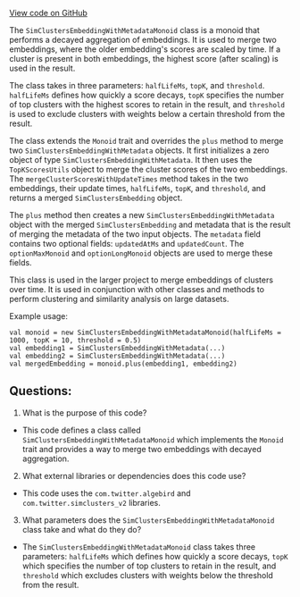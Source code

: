 [View code on GitHub](https://github.com/misbahsy/the-algorithm/src/scala/com/twitter/simclusters_v2/summingbird/common/SimClustersEmbeddingWithMetadataMonoid.scala)

The `SimClustersEmbeddingWithMetadataMonoid` class is a monoid that performs a decayed aggregation of embeddings. It is used to merge two embeddings, where the older embedding's scores are scaled by time. If a cluster is present in both embeddings, the highest score (after scaling) is used in the result. 

The class takes in three parameters: `halfLifeMs`, `topK`, and `threshold`. `halfLifeMs` defines how quickly a score decays, `topK` specifies the number of top clusters with the highest scores to retain in the result, and `threshold` is used to exclude clusters with weights below a certain threshold from the result. 

The class extends the `Monoid` trait and overrides the `plus` method to merge two `SimClustersEmbeddingWithMetadata` objects. It first initializes a zero object of type `SimClustersEmbeddingWithMetadata`. It then uses the `TopKScoresUtils` object to merge the cluster scores of the two embeddings. The `mergeClusterScoresWithUpdateTimes` method takes in the two embeddings, their update times, `halfLifeMs`, `topK`, and `threshold`, and returns a merged `SimClustersEmbedding` object. 

The `plus` method then creates a new `SimClustersEmbeddingWithMetadata` object with the merged `SimClustersEmbedding` and metadata that is the result of merging the metadata of the two input objects. The `metadata` field contains two optional fields: `updatedAtMs` and `updatedCount`. The `optionMaxMonoid` and `optionLongMonoid` objects are used to merge these fields. 

This class is used in the larger project to merge embeddings of clusters over time. It is used in conjunction with other classes and methods to perform clustering and similarity analysis on large datasets. 

Example usage:

```
val monoid = new SimClustersEmbeddingWithMetadataMonoid(halfLifeMs = 1000, topK = 10, threshold = 0.5)
val embedding1 = SimClustersEmbeddingWithMetadata(...)
val embedding2 = SimClustersEmbeddingWithMetadata(...)
val mergedEmbedding = monoid.plus(embedding1, embedding2)
```
## Questions: 
 1. What is the purpose of this code?
- This code defines a class called `SimClustersEmbeddingWithMetadataMonoid` which implements the `Monoid` trait and provides a way to merge two embeddings with decayed aggregation.

2. What external libraries or dependencies does this code use?
- This code uses the `com.twitter.algebird` and `com.twitter.simclusters_v2` libraries.

3. What parameters does the `SimClustersEmbeddingWithMetadataMonoid` class take and what do they do?
- The `SimClustersEmbeddingWithMetadataMonoid` class takes three parameters: `halfLifeMs` which defines how quickly a score decays, `topK` which specifies the number of top clusters to retain in the result, and `threshold` which excludes clusters with weights below the threshold from the result.